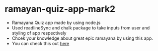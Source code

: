 # ramayan-quiz-app-mark2
* Ramayana Quiz app made by using node.js
* Used readlineSync and chalk package to take inputs from user and styling of app respectively
* Chcek your knowledge about great epic ramayana by using this app.
* You can check this out [here](https://replit.com/@AtulPatil2/ramayana-quiz-app?embed=1&output=1#index.js)

